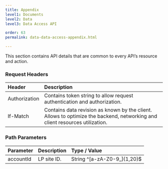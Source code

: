 ```yaml
---
title: Appendix
level1: Documents
level2: Data
level3: Data Access API

order: 63
permalink: data-data-access-appendix.html

---
```


This section contains API details that are common to every API’s resource and action.

### Request Headers

| Header | Description |
| :------ | :----- |
| Authorization | Contains token string to allow request authentication and authorization. |
| If-Match | Contains data revision as known by the client. Allows to optimize the backend, networking and client resources utilization. |

### Path Parameters

| Parameter | Description | Type / Value |
| :------ | :-------- | :------ |
| accountId | LP site ID. | String ^[a-zA-Z0-9_]{1,20}$ |
